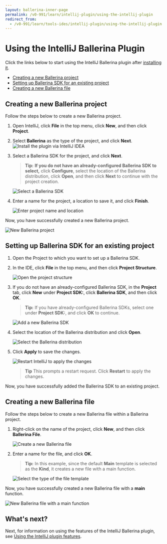 ```yaml
---
layout: ballerina-inner-page
permalink: /v0-991/learn/intellij-plugin/using-the-intellij-plugin
redirect_from:
  - /v0-991/learn/tools-ides/intellij-plugin/using-the-intellij-plugin
---
```


# Using the IntelliJ Ballerina Plugin

Click the links below to start using the IntelliJ Ballerina plugin after [installing it](/v0-991/learn/intellij-plugin).

- [Creating a new Ballerina project](#creating-a-new-ballerina-project)
- [Setting up Ballerina SDK for an existing project](#setting-up-ballerina-sdk-for-an-existing-project)
- [Creating a new Ballerina file](#creating-a-new-ballerina-file)

## Creating a new Ballerina project

Follow the steps below to create a new Ballerina project.

1. Open IntelliJ, click **File** in the top menu, click **New**, and then click **Project**.

2. Select **Ballerina** as the type of the project, and click **Next**.
![Install the plugin via IntelliJ IDEA](/v0-991/learn/images/select-project-type.png)

3. Select a Ballerina SDK for the project, and click **Next**.

    >**Tip:** **If you do not have an already-configured Ballerina SDK to select,** click **Configure**, select the location of the Ballerina distribution, click **Open**, and then click **Next** to continue with the project creation.

    ![Select a Ballerina SDK](/v0-991/learn/images/select-sdk.png)
   
4. Enter a name for the project, a location to save it, and click **Finish**.

    ![Enter project name and location](/v0-991/learn/images/enter-project-name-and-location.png)

Now, you have successfully created a new Ballerina project.

![New Ballerina project](/v0-991/learn/new-ballerina-project.png)

## Setting up Ballerina SDK for an existing project

1. Open the Project to which you want to set up a Ballerina SDK.
2. In the IDE, click **File** in the top menu, and then click **Project Structure**.

    ![Open the project structure](/v0-991/learn/open-project-structure.png)
3. If you do not have an already-configured Ballerina SDK, in the **Project** tab, click **New** under **Project SDK:**, click **Ballerina SDK**, and then click **OK**. 

    >**Tip:** If you have already-configured Ballerina SDKs, select one under **Project SDK:**, and click **OK** to continue.

    ![Add a new Ballerina SDK](/v0-991/learn/images/add-new-sdk.png)
4. Select the location of the Ballerina distribution and click **Open**.

    ![Select the Ballerina distribution](/v0-991/learn/images/select-ballerina-distribution.png)
5. Click **Apply** to save the changes.

    ![Restart IntelliJ to apply the changes](/v0-991/learn/images/apply-changes.png)

    >**Tip** This prompts a restart request. Click **Restart** to apply the changes.

 Now, you have successfully added the Ballerina SDK to an existing project.

## Creating a new Ballerina file

Follow the steps below to create a new Ballerina file within a Ballerina project.

1. Right-click on the name of the project, click **New**, and then click **Ballerina File**.

    ![Create a new Ballerina file](/v0-991/learn/images/create-new-ballerina-file.png)

2. Enter a name for the file, and click **OK**. 

    > **Tip:** In this example, since the default **Main** template is selected as the **Kind**, it creates a new file with a main function.

    ![Select the type of the file template](/v0-991/learn/images/select-file-kind.png)

Now, you have successfully created a new Ballerina file with a **main** function.

![New Ballerina file with a main function](/v0-991/learn/images/new-ballerina-file-with-main-function.png)

## What's next?

 Next, for information on using the features of the IntelliJ Ballerina plugin, see [Using the IntelliJ plugin features](/v0-991/learn/intellij-plugin/using-intellij-plugin-features).
 


 